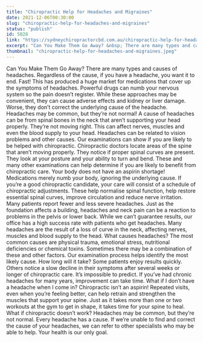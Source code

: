 ```yaml
---
title: "Chiropractic Help for Headaches and Migraines"
date: 2021-12-06T00:30:00
slug: "chiropractic-help-for-headaches-and-migraines"
status: "publish"
id: 5028
link: "https://sydneychiropractorcbd.com.au/chiropractic-help-for-headaches-and-migraines/"
excerpt: "Can You Make Them Go Away? &nbsp; There are many types and causes of headaches. Regardless of the cause, if you have a headache, you want it to end. Fast! &nbsp;&nbsp; This has produced a huge market for medications that cover up the symptoms of headaches. Powerful drugs can numb your nervous&nbsp;system&nbsp;so the pain doesn&#8217;t register. While [&hellip;]"
thumbnail: "chiropractic-help-for-headaches-and-migraines.jpeg"
---
```


Can You Make Them Go Away? There are many types and causes of headaches. Regardless of the cause, if you have a headache, you want it to end. Fast! This has produced a huge market for medications that cover up the symptoms of headaches. Powerful drugs can numb your nervous system so the pain doesn&#8217;t register. While these approaches may be convenient, they can cause adverse effects and kidney or liver damage. Worse, they don&#8217;t correct the underlying cause of the headache. Headaches may be common, but they&#8217;re not normal! A cause of headaches can be from spinal bones in the neck that aren&#8217;t supporting your head properly. They&#8217;re not moving right. This can affect nerves, muscles and even the blood supply to your head. Headaches can be related to vision problems and other causes. Our examinations can show if you are likely to be helped with chiropractic. Chiropractic doctors locate areas of the spine that aren&#8217;t moving properly. They notice if proper spinal curves are present. They look at your posture and your ability to turn and bend. These and many other examinations can help determine if you are likely to benefit from chiropractic care. Your body does not have an aspirin shortage! Medications merely numb your body, ignoring the underlying cause. If you&#8217;re a good chiropractic candidate, your care will consist of a schedule of chiropractic adjustments. These help normalise spinal function, help restore essential spinal curves, improve circulation and reduce nerve irritation. Many patients report fewer and less severe headaches. Just as the foundation affects a building, headaches and neck pain can be a reaction to problems in the pelvis or lower back. While we can&#8217;t guarantee results, our office has a high success rate with patients who get headaches. Many headaches are the result of a loss of curve in the neck, affecting nerves, muscles and blood supply to the head. What causes headaches? The most common causes are physical trauma, emotional stress, nutritional deficiencies or chemical toxins. Sometimes there may be a combination of these and other factors. Our examination process helps identify the most likely cause. How long will it take? Some patients enjoy results quickly. Others notice a slow decline in their symptoms after several weeks or longer of chiropractic care. It&#8217;s impossible to predict. If you&#8217;ve had chronic headaches for many years, improvement can take time. What if I don&#8217;t have a headache when I come in? Chiropractic isn&#8217;t an aspirin! Repeated visits, even when you&#8217;re feeling better, can help retrain and strengthen the muscles that support your spine. Just as it takes more than one or two workouts at the gym to get in shape, it takes time for your spine to heal. What if chiropractic doesn&#8217;t work? Headaches may be common, but they&#8217;re not normal. Every headache has a cause. If we&#8217;re unable to find and correct the cause of your headaches, we can refer to other specialists who may be able to help. Your health is our only goal.
